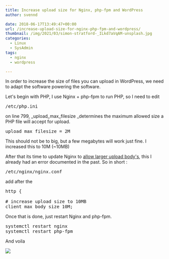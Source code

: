 ```yaml
---
title: Increase upload size for Nginx, php-fpm and WordPress
author: svennd

date: 2018-06-17T13:49:47+00:00
url: /increase-upload-size-for-nginx-php-fpm-and-wordpress/
thumbnail: /img/2021/03/simon-stratford-_ILkd7aVqAM-unsplash.jpg
categories:
  - Linux
  - SysAdmin
tags:
  - nginx
  - wordpress

---
```

In order to increase the size of files you can upload in WordPress, we need to adapt the software powering the software.

Let's begin with PHP, I use Nginx + php-fpm to run PHP, so I need to edit

<pre>/etc/php.ini</pre>

on line 799, _upload\_max\_filesize _determines the maximum allowed size a PHP file will accept for upload.

<pre>upload_max_filesize = 2M</pre>

This should not be to big, but a few megabytes will work just fine. I increased this to 10M (~10MB)

After that its time to update Nginx to [allow larger upload body's][1], this I already had an error documented in the past. So in short :

<pre>/etc/nginx/nginx.conf</pre>

add after the

<pre>http {

# increase upload size to 10MB
client_max_body_size 10M;</pre>

Once that is done, just restart Nginx and php-fpm.

<pre>systemctl restart nginx
systemctl restart php-fpm</pre>

And voila

[![](/img/2018/06/upload_wordpress.png)][2]

 [1]: https://www.svennd.be/fix-nginx-413-request-entity-too-large/
 [2]: /img/2018/06/upload_wordpress.png